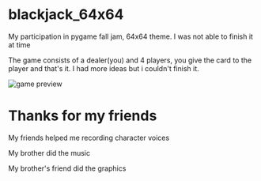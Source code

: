 # blackjack_64x64
My participation in pygame fall jam, 64x64 theme. I was not able to finish it at time

The game consists of a dealer(you) and 4 players, you give the card to the player and that's it. I had more ideas but i couldn't finish it.

![game preview](https://github.com/guiOO1/blackjack_64x64/blob/main/game_preview.gif)

# Thanks for my friends
My friends helped me recording character voices

My brother did the music

My brother's friend did the graphics
